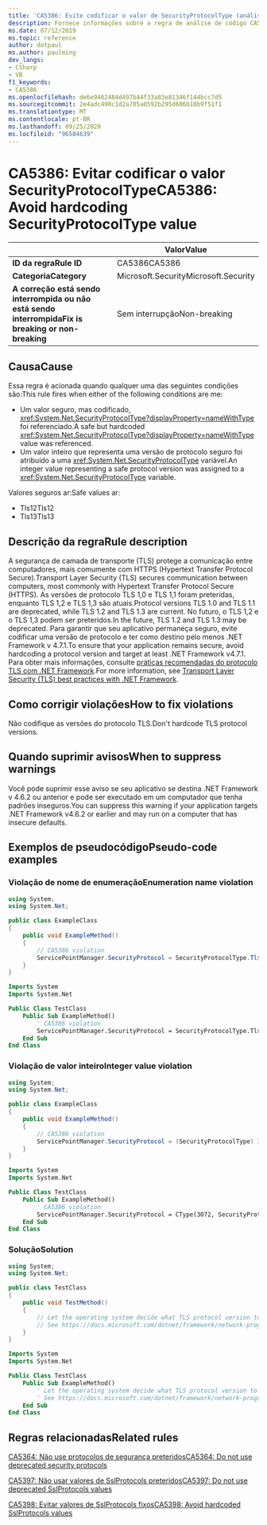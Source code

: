 ```yaml
---
title: 'CA5386: Evite codificar o valor de SecurityProtocolType (análise de código)'
description: Fornece informações sobre a regra de análise de código CA5386, incluindo causas, como corrigir violações e quando suprimir.
ms.date: 07/12/2019
ms.topic: reference
author: dotpaul
ms.author: paulming
dev_langs:
- CSharp
- VB
f1_keywords:
- CA5386
ms.openlocfilehash: de6e9462484d497b44f33a83e81346f144bcc7d5
ms.sourcegitcommit: 2e4adc490c1d2a705a0592b295d606b10b9f51f1
ms.translationtype: MT
ms.contentlocale: pt-BR
ms.lasthandoff: 09/25/2020
ms.locfileid: "96584639"
---
```

# <a name="ca5386-avoid-hardcoding-securityprotocoltype-value"></a><span data-ttu-id="8acb9-103">CA5386: Evitar codificar o valor SecurityProtocolType</span><span class="sxs-lookup"><span data-stu-id="8acb9-103">CA5386: Avoid hardcoding SecurityProtocolType value</span></span>

| | <span data-ttu-id="8acb9-104">Valor</span><span class="sxs-lookup"><span data-stu-id="8acb9-104">Value</span></span> |
|-|-|
| <span data-ttu-id="8acb9-105">**ID da regra**</span><span class="sxs-lookup"><span data-stu-id="8acb9-105">**Rule ID**</span></span> |<span data-ttu-id="8acb9-106">CA5386</span><span class="sxs-lookup"><span data-stu-id="8acb9-106">CA5386</span></span>|
| <span data-ttu-id="8acb9-107">**Categoria**</span><span class="sxs-lookup"><span data-stu-id="8acb9-107">**Category**</span></span> |<span data-ttu-id="8acb9-108">Microsoft.Security</span><span class="sxs-lookup"><span data-stu-id="8acb9-108">Microsoft.Security</span></span>|
| <span data-ttu-id="8acb9-109">**A correção está sendo interrompida ou não está sendo interrompida**</span><span class="sxs-lookup"><span data-stu-id="8acb9-109">**Fix is breaking or non-breaking**</span></span> |<span data-ttu-id="8acb9-110">Sem interrupção</span><span class="sxs-lookup"><span data-stu-id="8acb9-110">Non-breaking</span></span>|

## <a name="cause"></a><span data-ttu-id="8acb9-111">Causa</span><span class="sxs-lookup"><span data-stu-id="8acb9-111">Cause</span></span>

<span data-ttu-id="8acb9-112">Essa regra é acionada quando qualquer uma das seguintes condições são:</span><span class="sxs-lookup"><span data-stu-id="8acb9-112">This rule fires when either of the following conditions are me:</span></span>

- <span data-ttu-id="8acb9-113">Um valor seguro, mas codificado, <xref:System.Net.SecurityProtocolType?displayProperty=nameWithType> foi referenciado.</span><span class="sxs-lookup"><span data-stu-id="8acb9-113">A safe but hardcoded <xref:System.Net.SecurityProtocolType?displayProperty=nameWithType> value was referenced.</span></span>
- <span data-ttu-id="8acb9-114">Um valor inteiro que representa uma versão de protocolo seguro foi atribuído a uma <xref:System.Net.SecurityProtocolType> variável.</span><span class="sxs-lookup"><span data-stu-id="8acb9-114">An integer value representing a safe protocol version was assigned to a <xref:System.Net.SecurityProtocolType> variable.</span></span>

<span data-ttu-id="8acb9-115">Valores seguros ar:</span><span class="sxs-lookup"><span data-stu-id="8acb9-115">Safe values ar:</span></span>

- <span data-ttu-id="8acb9-116">Tls12</span><span class="sxs-lookup"><span data-stu-id="8acb9-116">Tls12</span></span>
- <span data-ttu-id="8acb9-117">Tls13</span><span class="sxs-lookup"><span data-stu-id="8acb9-117">Tls13</span></span>

## <a name="rule-description"></a><span data-ttu-id="8acb9-118">Descrição da regra</span><span class="sxs-lookup"><span data-stu-id="8acb9-118">Rule description</span></span>

<span data-ttu-id="8acb9-119">A segurança de camada de transporte (TLS) protege a comunicação entre computadores, mais comumente com HTTPS (Hypertext Transfer Protocol Secure).</span><span class="sxs-lookup"><span data-stu-id="8acb9-119">Transport Layer Security (TLS) secures communication between computers, most commonly with Hypertext Transfer Protocol Secure (HTTPS).</span></span> <span data-ttu-id="8acb9-120">As versões de protocolo TLS 1,0 e TLS 1,1 foram preteridas, enquanto TLS 1,2 e TLS 1,3 são atuais.</span><span class="sxs-lookup"><span data-stu-id="8acb9-120">Protocol versions TLS 1.0 and TLS 1.1 are deprecated, while TLS 1.2 and TLS 1.3 are current.</span></span> <span data-ttu-id="8acb9-121">No futuro, o TLS 1,2 e o TLS 1,3 podem ser preteridos.</span><span class="sxs-lookup"><span data-stu-id="8acb9-121">In the future, TLS 1.2 and TLS 1.3 may be deprecated.</span></span> <span data-ttu-id="8acb9-122">Para garantir que seu aplicativo permaneça seguro, evite codificar uma versão de protocolo e ter como destino pelo menos .NET Framework v 4.7.1.</span><span class="sxs-lookup"><span data-stu-id="8acb9-122">To ensure that your application remains secure, avoid hardcoding a protocol version and target at least .NET Framework v4.7.1.</span></span> <span data-ttu-id="8acb9-123">Para obter mais informações, consulte [práticas recomendadas do protocolo TLS com .NET Framework](../../../framework/network-programming/tls.md).</span><span class="sxs-lookup"><span data-stu-id="8acb9-123">For more information, see [Transport Layer Security (TLS) best practices with .NET Framework](../../../framework/network-programming/tls.md).</span></span>

## <a name="how-to-fix-violations"></a><span data-ttu-id="8acb9-124">Como corrigir violações</span><span class="sxs-lookup"><span data-stu-id="8acb9-124">How to fix violations</span></span>

<span data-ttu-id="8acb9-125">Não codifique as versões do protocolo TLS.</span><span class="sxs-lookup"><span data-stu-id="8acb9-125">Don't hardcode TLS protocol versions.</span></span>

## <a name="when-to-suppress-warnings"></a><span data-ttu-id="8acb9-126">Quando suprimir avisos</span><span class="sxs-lookup"><span data-stu-id="8acb9-126">When to suppress warnings</span></span>

<span data-ttu-id="8acb9-127">Você pode suprimir esse aviso se seu aplicativo se destina .NET Framework v 4.6.2 ou anterior e pode ser executado em um computador que tenha padrões inseguros.</span><span class="sxs-lookup"><span data-stu-id="8acb9-127">You can suppress this warning if your application targets .NET Framework v4.6.2 or earlier and may run on a computer that has insecure defaults.</span></span>

## <a name="pseudo-code-examples"></a><span data-ttu-id="8acb9-128">Exemplos de pseudocódigo</span><span class="sxs-lookup"><span data-stu-id="8acb9-128">Pseudo-code examples</span></span>

### <a name="enumeration-name-violation"></a><span data-ttu-id="8acb9-129">Violação de nome de enumeração</span><span class="sxs-lookup"><span data-stu-id="8acb9-129">Enumeration name violation</span></span>

```csharp
using System;
using System.Net;

public class ExampleClass
{
    public void ExampleMethod()
    {
        // CA5386 violation
        ServicePointManager.SecurityProtocol = SecurityProtocolType.Tls12;
    }
}
```

```vb
Imports System
Imports System.Net

Public Class TestClass
    Public Sub ExampleMethod()
        ' CA5386 violation
        ServicePointManager.SecurityProtocol = SecurityProtocolType.Tls12
    End Sub
End Class
```

### <a name="integer-value-violation"></a><span data-ttu-id="8acb9-130">Violação de valor inteiro</span><span class="sxs-lookup"><span data-stu-id="8acb9-130">Integer value violation</span></span>

```csharp
using System;
using System.Net;

public class ExampleClass
{
    public void ExampleMethod()
    {
        // CA5386 violation
        ServicePointManager.SecurityProtocol = (SecurityProtocolType) 3072;    // TLS 1.2
    }
}
```

```vb
Imports System
Imports System.Net

Public Class TestClass
    Public Sub ExampleMethod()
        ' CA5386 violation
        ServicePointManager.SecurityProtocol = CType(3072, SecurityProtocolType)   ' TLS 1.2
    End Sub
End Class
```

### <a name="solution"></a><span data-ttu-id="8acb9-131">Solução</span><span class="sxs-lookup"><span data-stu-id="8acb9-131">Solution</span></span>

```csharp
using System;
using System.Net;

public class TestClass
{
    public void TestMethod()
    {
        // Let the operating system decide what TLS protocol version to use.
        // See https://docs.microsoft.com/dotnet/framework/network-programming/tls
    }
}
```

```vb
Imports System
Imports System.Net

Public Class TestClass
    Public Sub ExampleMethod()
        ' Let the operating system decide what TLS protocol version to use.
        ' See https://docs.microsoft.com/dotnet/framework/network-programming/tls
    End Sub
End Class
```

## <a name="related-rules"></a><span data-ttu-id="8acb9-132">Regras relacionadas</span><span class="sxs-lookup"><span data-stu-id="8acb9-132">Related rules</span></span>

[<span data-ttu-id="8acb9-133">CA5364: Não use protocolos de segurança preteridos</span><span class="sxs-lookup"><span data-stu-id="8acb9-133">CA5364: Do not use deprecated security protocols</span></span>](ca5364.md)

[<span data-ttu-id="8acb9-134">CA5397: Não usar valores de SslProtocols preteridos</span><span class="sxs-lookup"><span data-stu-id="8acb9-134">CA5397: Do not use deprecated SslProtocols values</span></span>](ca5397.md)

[<span data-ttu-id="8acb9-135">CA5398: Evitar valores de SslProtocols fixos</span><span class="sxs-lookup"><span data-stu-id="8acb9-135">CA5398: Avoid hardcoded SslProtocols values</span></span>](ca5398.md)
